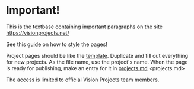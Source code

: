 # Important!

This is the textbase containing important paragraphs on the site https://visionprojects.net/

See this [guide](https://www.markdownguide.org/basic-syntax/) on how to style the pages!

Project pages should be like the [template](https://github.com/craftXplorer/Vision-Projects-Textbase/blob/main/project-template.md). Duplicate and fill out everything for new projects. As the file name, use the project's name. When the page is ready for publishing, make an entry for it in [projects.md](https://github.com/craftXplorer/Vision-Projects-Textbase/blob/main/projects.md) <projects.md>

The access is limited to official Vision Projects team members.
